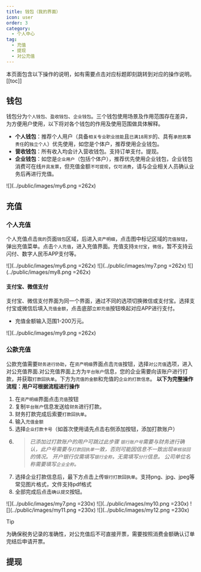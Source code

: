 ```yaml
---
title: 钱包（我的界面）
icon: user
order: 3
category:
  - 个人中心
tag:
  - 充值
  - 提现
  - 对公充值
---
```

 本页面包含以下操作的说明，如有需要点击对应标题即刻跳转到对应的操作说明。
 [[toc]]


## 钱包<Badge text="新" type="tip" />
钱包分为`个人钱包`、`盈收钱包`、`企业钱包`。三个钱包使用场景及作用范围存在差异，为方便用户使用，以下将对各个钱包的作用及使用范围做具体解释。
+ **个人钱包**：推荐个人用户（具备`相关专业职业技能`且`已满18周岁`的、具有`承担民事责任`的`独立个人`）优先使用，如您是个体户，推荐使用企业钱包。
+ **营收钱包**：所有收入均会计入营收钱包。支持订单支付。提现。
+ **企业钱包**：如您是`企业用户`（包括个体户），推荐优先使用企业钱包，企业钱包消费可在线`开具发票`，但充值金额`不可提现`，`仅可消费`，请与企业相关人员确认业务后再进行充值。

![](../public/images/my6.png =262x)

## 充值 <Badge text="新" type="tip" />
### 个人充值

个人充值点击`我的`页面`钱包`区域，后进入`资产明细`，点击图中标记区域的`充值按钮`，弹出充值菜单。点击`个人充值`，进入充值界面。充值支持`支付宝`，`微信`，暂不支持云闪付、数字人民币APP支付等。

![](../public/images/my6.png =262x) ![](../public/images/my7.png =262x) ![](../public/images/my8.png =262x) 

#### 支付宝、微信支付
支付宝、微信支付界面为同一个界面，通过不同的选项切换微信或支付宝。选择支付宝或微信后填入`充值金额`，点击底部`立即充值`按钮唤起对应APP进行支付。
- 充值金额输入范围1-200万元。

![](../public/images/my9.png =262x)

### 公款充值
公款充值需要`财务进行协助`，在`资产明细`界面点击`充值`按钮，选择`对公充值`选项，进入对公充值界面.对公充值界面上方为`平台账户`信息，您的企业需要向该账户进行打款，并获取`打款回执单`。下方为`充值的金额`和充值的`企业的打款信息`。
**以下为完整操作流程：用户可根据流程进行操作**
1. 在`资产明细`界面点击`充值`按钮
2. 复制`平台账户`信息发送给`财务`进行打款。
3. 财务打款完成后索要`打款回执单`。
4. 输入`充值金额`
5. 选择`企业打款卡号`（如首次使用请先点击右侧添加按钮，添加打款账户）
6.  > *已添加过打款账户的用户可跳过此步骤*
    > *`银行账户号`需要与财务进行确认，此户号需要与`打款回执单`一致，否则可能因信息不一致出现`审核驳回`的情况。* 
    >*开户银行仅需填写`银行全称`，无需填写`分行`信息。*
    >*公司单位名称需要填写`企业全称`。*
7. 选择企业打款信息后，最下方点击上传`银行打款回执单`。支持png、jpg、jpeg等常见图片格式，文件支持pdf格式
8. 全部完成后点击`确认提交`按钮。

![](../public/images/my7.png =230x) ![](../public/images/my10.png =230x) ![](../public/images/my11.png =230x) ![](../public/images/my12.png =230x)

>[!tip]
>为确保税务记录的准确性，对公充值后不可直接开票，需要按照消费金额确认订单完结后申请开票。


## 提现<Badge text="新" type="tip" />